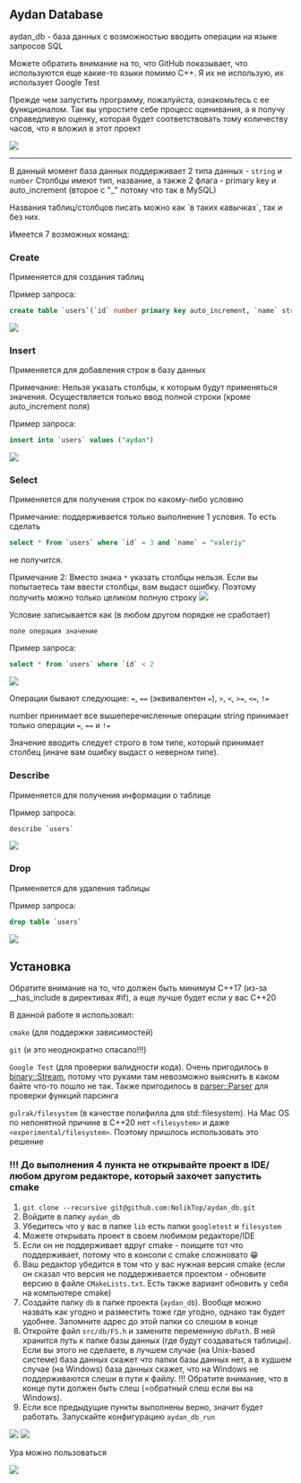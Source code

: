 ## Aydan Database

aydan_db - база данных с возможностью вводить операции на языке запросов SQL

Можете обратить внимание на то, что GitHub показывает, что используются еще какие-то языки помимо C++.
Я их не использую, их использует Google Test

Прежде чем запустить программу, пожалуйста, ознакомьтесь с ее функционалом. Так вы упростите себе процесс оценивания, а я получу справедливую оценку, которая будет соответствовать тому количеству часов, что я вложил в этот проект

![](https://sun9-74.userapi.com/impg/TJuguPINVFPnxtadKT7QvZuigFEu14sVA4iKBA/UIhqnuVReLg.jpg?size=1120x280&quality=96&sign=31a7acff8f3f63fed2d63fb30395aaa7&type=album)

--- 
В данный момент база данных поддерживает 2 типа данных - `string` и `number`
Столбцы имеют тип, название, а также 2 флага - primary key и auto_increment (второе с "_" потому что так в MySQL)

Названия таблиц/столбцов писать можно как \`в таких кавычках\`, так и без них.

Имеется 7 возможных команд:

### Create
Применяется для создания таблиц

Пример запроса:
```sql
create table `users`(`id` number primary key auto_increment, `name` string)
```

![](https://sun9-1.userapi.com/impg/lq-N2qDSpd2O80s5m_suUPBWZuJDfiD8Lit7CQ/HcmGFUrGOco.jpg?size=1376x202&quality=96&sign=6aa512f15cb68c46d781cc8845a13fe1&type=album)

### Insert
Применяется для добавления строк в базу данных

Примечание: Нельзя указать столбцы, к которым будут применяться значения. Осуществляется только ввод полной строки (кроме auto_increment поля)

Пример запроса:
```sql
insert into `users` values ("aydan")
```

![](https://sun9-62.userapi.com/impg/3yNiaeqKEImWymdtIABt72hzwvWcXHzJzzKKBA/28Gb17Y8gdM.jpg?size=736x260&quality=96&sign=4fe9e317c2748412ca3d4d1111abc572&type=album)

### Select
Применяется для получения строк по какому-либо условию

Примечание: поддерживается только выполнение 1 условия.
То есть сделать 
```sql
select * from `users` where `id` = 3 and `name` = "valeriy"
```
не получится.

Примечание 2: Вместо знака `*` указать столбцы нельзя. Если вы попытаетесь там ввести столбцы, вам выдаст ошибку. Поэтому получить можно только целиком полную строку
![](https://sun9-8.userapi.com/impg/IbYEKAjbSFjtPyoeBmpbZ59D2fCp9NsFVRSmdg/DJZhj2hsT_I.jpg?size=976x210&quality=96&sign=5559a47c8fde44a19721cec0cadaaa41&type=album)

Условие записывается как (в любом другом порядке не сработает)
``` 
поле операция значение
```

Пример запроса:
```sql
select * from `users` where `id` < 2
```

![](https://sun9-33.userapi.com/impg/jw47RGAtbt2wftvpoeAzkoFAO7QQEN4-wuN-0g/wJ9w4hDaQnQ.jpg?size=770x250&quality=96&sign=2dedd12832d9d087f2ae68559a2675d2&type=album)

Операции бывают следующие: `=`, `==` (эквивалентен `=`), `>`, `<`, `>=`, `<=`, `!=`

number принимает все вышеперечисленные операции
string принимает только операции `=`, `==` и `!=` 

Значение вводить следует строго в том типе, который принимает столбец (иначе вам ошибку выдаст о неверном типе).

### Describe
Применяется для получения информации о таблице

Пример запроса:
```sql
describe `users`
```

![](https://sun9-18.userapi.com/impg/S60INUyRoPGlE0h0wCmeRHXiigvPL4r1mRSM_g/O4ejfLlxbS8.jpg?size=828x262&quality=96&sign=78ad2b1259401871ac4e3bb84e2f0336&type=album)

### Drop
Применяется для удаления таблицы

Пример запроса:
```sql
drop table `users`
```

![](https://sun9-27.userapi.com/impg/vxR1rc7NXnRq9SYp_8NBZNj34PU1aD3NbxzSNA/6DgVXkwJq5Y.jpg?size=570x134&quality=96&sign=9fe1474e491a0a8d1554ddc38d8f12db&type=album)

## Установка 

Обратите внимание на то, что должен быть минимум C++17 (из-за __has_include в директивах #if), а еще лучше будет если у вас C++20

В данной работе я использовал:

`cmake` (для поддержки зависимостей)

`git` (и это неоднократно спасало!!!)

`Google Test` (для проверки валидности кода). Очень пригодилось в [binary::Stream](https://github.com/NolikTop/aydan_db/blob/main/src/binary/Stream.cpp), 
потому что руками там невозможно выяснить в каком байте что-то пошло не так. Также пригодилось в [parser::Parser](https://github.com/NolikTop/aydan_db/blob/main/src/parser/Parser.cpp) для проверки функций парсинга

`gulrak/filesystem` (в качестве полифилла для std::filesystem). На Mac OS по непонятной причине в C++20 нет `<filesystem>` и даже `<experimental/filesystem>`. Поэтому пришлось использовать это решение

### !!! До выполнения 4 пункта не открывайте проект в IDE/любом другом редакторе, который захочет запустить cmake

1) `git clone --recursive git@github.com:NolikTop/aydan_db.git`
2) Войдите в папку `aydan_db`
3) Убедитесь что у вас в папке `lib` есть папки `googletest` и `filesystem`
4) Можете открывать проект в своем любимом редакторе/IDE
5) Если он не поддерживает вдруг cmake - поищите тот что поддерживает, потому что в консоли с cmake сложновато 😁
6) Ваш редактор убедится в том что у вас нужная версия cmake (если он сказал что версия не поддерживается проектом - обновите версию в файле `CMakeLists.txt`. Есть также вариант обновить у себя на компьютере cmake)
7) Создайте папку `db` в папке проекта (`aydan_db`). Вообще можно назвать как угодно и разместить тоже где угодно, однако так будет удобнее. Запомните адрес до этой папки со слешом в конце
8) Откройте файл `src/db/FS.h` и замените переменную `dbPath`. В ней хранится путь к папке базы данных (где будут создаваться таблицы). 
    Если вы этого не сделаете, в лучшем случае (на Unix-based системе) 
    база данных скажет что папки базы данных нет, а в худшем случае (на Windows) база данных скажет, что на Windows не поддерживаются слеши в пути к файлу.
    !!! Обратите внимание, что в конце пути должен быть слеш (=обратный слеш если вы на Windows).
9) Если все предыдущие пункты выполнены верно, значит будет работать. Запускайте конфигурацию `aydan_db_run`

![](https://sun9-60.userapi.com/impg/jlvZhB4YwXRjs2eGX-Y1FiWd_ItyCG0k2fZefQ/szvagyu21eM.jpg?size=458x168&quality=96&sign=cb73b166c27cdc040d45676fdc5286cb&type=album)
![](https://sun9-27.userapi.com/impg/1gYAkZ4KOIisQC-00BOs-BdGRzD9vukqhLbQwQ/6QNw5yACUuU.jpg?size=456x158&quality=96&sign=0b5d3dac1abd2842ed061f2f4c66abe9&type=album)

Ура можно пользоваться

![](https://sun9-26.userapi.com/impg/eegUOzNEV1_DlGLiSl-nQLfyYwlG0IlpYmPWxw/a-YQHB4Ij60.jpg?size=1122x260&quality=96&sign=4ee7f16c8757b06c5e969e5fa9970424&type=album)